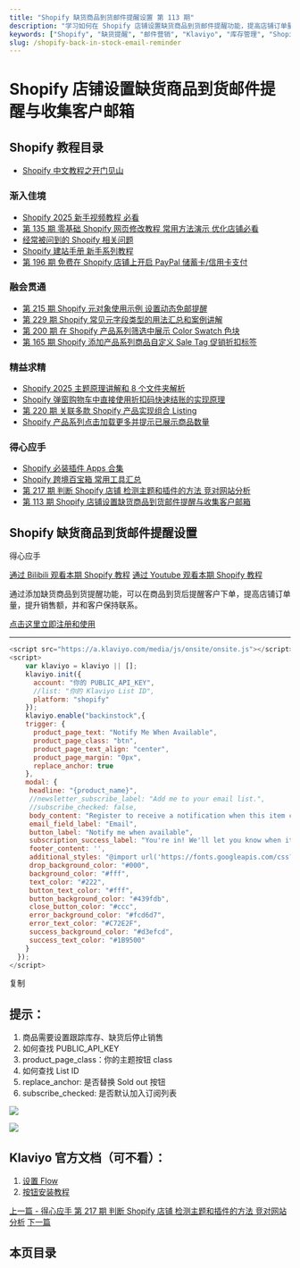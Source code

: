 ```yaml
---
title: "Shopify 缺货商品到货邮件提醒设置 第 113 期"
description: "学习如何在 Shopify 店铺设置缺货商品到货邮件提醒功能，提高店铺订单量，提升销售额，并和客户保持联系。"
keywords: ["Shopify", "缺货提醒", "邮件营销", "Klaviyo", "库存管理", "Shopify 教程"]
slug: /shopify-back-in-stock-email-reminder
---
```


# Shopify 店铺设置缺货商品到货邮件提醒与收集客户邮箱

## Shopify 教程目录

- [Shopify 中文教程之开门见山](https://shopify2006.com/docs/)
  
### 渐入佳境

- [Shopify 2025 新手视频教程 必看](https://shopify2006.com/shopify-2025-xin-shou-shi-pin-jiao-cheng/)
- [第 135 期 零基础 Shopify 网页修改教程 常用方法演示 优化店铺必看](https://shopify2006.com/how-to-modify-elements-on-your-shopify-store/)
- [经常被问到的 Shopify 相关问题](https://shopify2006.com/frequently-asked-questions-about-shopify/)
- [Shopify 建站手册 新手系列教程](https://shopify2006.com/shopify-tutorial-for-beginners/)
- [第 196 期 免费在 Shopify 店铺上开启 PayPal 储蓄卡/信用卡支付](https://shopify2006.com/paypal-card-checkout-for-shopify/)

### 融会贯通

- [第 215 期 Shopify 元对象使用示例 设置动态免邮提醒](https://shopify2006.com/shopify-free-shipping-indicator/)
- [第 229 期 Shopify 常见元字段类型的用法汇总和案例讲解](https://shopify2006.com/shopify-metafields-explained/)
- [第 200 期 在 Shopify 产品系列筛选中展示 Color Swatch 色块](https://shopify2006.com/using-color-swatch-as-shopify-collection-filter/)
- [第 165 期 Shopify 添加产品系列商品自定义 Sale Tag 促销折扣标签](https://shopify2006.com/custom-sale-tags-for-shopify-theme/)

### 精益求精

- [Shopify 2025 主题原理讲解和 8 个文件夹解析](https://shopify2006.com/shopify-theme-code-explained/)
- [Shopify 弹窗购物车中直接使用折扣码快速结账的实现原理](https://shopify2006.com/shopify-cart-discount-checkout/)
- [第 220 期 关联多款 Shopify 产品实现组合 Listing](https://shopify2006.com/binding-shopify-products-via-tags/)
- [Shopify 产品系列点击加载更多并提示已展示商品数量](https://shopify2006.com/click-to-load-more-product-on-shopify-collection-pages/)

### 得心应手

- [Shopify 必装插件 Apps 合集](https://shopify2006.com/the-must-have-shopify-apps/)
- [Shopify 跨境百宝箱 常用工具汇总](https://shopify2006.com/shopify-apps-and-tools/)
- [第 217 期 判断 Shopify 店铺 检测主题和插件的方法 竞对网站分析](https://shopify2006.com/detect-shopify-site-and-themes-or-apps/)
- [第 113 期 Shopify 店铺设置缺货商品到货邮件提醒与收集客户邮箱](https://shopify2006.com/shopify-sold-out-items-back-in-stock-email-reminder/)

## Shopify 缺货商品到货邮件提醒设置

得心应手

[通过 Bilibili 观看本期 Shopify 教程](https://www.bilibili.com/video/BV1Da411C7q4/?share_source=copy_web)
[通过 Youtube 观看本期 Shopify 教程](https://youtu.be/o4qzcIDnju0?feature=shared)

通过添加缺货商品到货提醒功能，可以在商品到货后提醒客户下单，提高店铺订单量，提升销售额，并和客户保持联系。

[点击这里立即注册和使用](https://www.klaviyo.com/partner/signup?utm_source=0013o00002UZt9P&utm_medium=partner)

---

```javascript
<script src="https://a.klaviyo.com/media/js/onsite/onsite.js"></script>
<script>
    var klaviyo = klaviyo || [];
    klaviyo.init({
      account: "你的 PUBLIC_API_KEY",
      //list: "你的 Klaviyo List ID",
      platform: "shopify"
    });
    klaviyo.enable("backinstock",{ 
    trigger: {
      product_page_text: "Notify Me When Available",
      product_page_class: "btn",
      product_page_text_align: "center",
      product_page_margin: "0px",
      replace_anchor: true
    },
    modal: {
     headline: "{product_name}",
     //newsletter_subscribe_label: "Add me to your email list.",
     //subscribe_checked: false,
     body_content: "Register to receive a notification when this item comes back in stock.",
     email_field_label: "Email",
     button_label: "Notify me when available",
     subscription_success_label: "You're in! We'll let you know when it's back.",
     footer_content: '',
     additional_styles: "@import url('https://fonts.googleapis.com/css?family=Helvetica+Neue');",
     drop_background_color: "#000",
     background_color: "#fff",
     text_color: "#222",
     button_text_color: "#fff",
     button_background_color: "#439fdb",
     close_button_color: "#ccc",
     error_background_color: "#fcd6d7",
     error_text_color: "#C72E2F",
     success_background_color: "#d3efcd",
     success_text_color: "#1B9500"
    }
  });
</script>
```

复制

## 提示：

1. 商品需要设置跟踪库存、缺货后停止销售
2. 如何查找 PUBLIC_API_KEY
3. product_page_class：你的主题按钮 class
4. 如何查找 List ID
5. replace_anchor: 是否替换 Sold out 按钮
6. subscribe_checked: 是否默认加入订阅列表

![](https://shopify2006.com/content/images/icon/shopify2006-8.ico)

![](https://shopify2006.com/assets/built/shopify2006.ico?v=1283176712)

## Klaviyo 官方文档（可不看）：

1. [设置 Flow](https://help.klaviyo.com/hc/en-us/articles/115003872251)
2. [按钮安装教程](https://help.klaviyo.com/hc/en-us/articles/360001895651-How-to-Install-Back-in-Stock-for-Shopify)

[上一篇 - 得心应手 第 217 期 判断 Shopify 店铺 检测主题和插件的方法 竞对网站分析](https://shopify2006.com/detect-shopify-site-and-themes-or-apps/)
[下一篇](#)

## 本页目录
